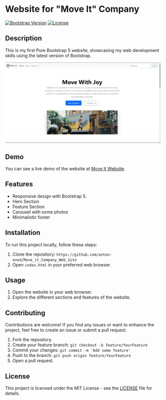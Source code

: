 # Website for "Move It" Company

[![Bootstrap Version](https://img.shields.io/badge/Bootstrap-5.x-blueviolet)](https://getbootstrap.com/)
[![License](https://img.shields.io/badge/License-MIT-green)](https://opensource.org/licenses/MIT)

## Description

This is my first Pure Bootstrap 5 website, showcasing my web development skills using the latest version of Bootstrap.

![Project Screenshot](preview.png)

## Demo

You can see a live demo of the website at [Move It Website](https://anton-ovod.github.io/Move_it_Company_Web_Site/).

## Features

- Responsive design with Bootstrap 5.
- Hero Section
- Feature Section
- Carousel with some photos
- Minimalistic footer

## Installation

To run this project locally, follow these steps:

1. Clone the repository: `https://github.com/anton-ovod/Move_it_Company_Web_Site`
2. Open `index.html` in your preferred web browser.

## Usage

1. Open the website in your web browser.
2. Explore the different sections and features of the website.

## Contributing

Contributions are welcome! If you find any issues or want to enhance the project, feel free to create an issue or submit a pull request.

1. Fork the repository.
2. Create your feature branch: `git checkout -b feature/YourFeature`
3. Commit your changes: `git commit -m 'Add some feature'`
4. Push to the branch: `git push origin feature/YourFeature`
5. Open a pull request.

## License

This project is licensed under the MIT License - see the [LICENSE](LICENSE) file for details.
